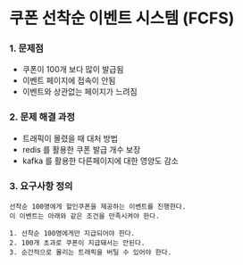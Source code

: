 # 쿠폰 선착순 이벤트 시스템 (FCFS)

### 1. 문제점
- 쿠폰이 100개 보다 많이 발급됨
- 이벤트 페이지에 접속이 안됨
- 이벤트와 상관없는 페이지가 느려짐

### 2. 문제 해결 과정
- 트래픽이 몰렸을 때 대처 방법
- redis 를 활용한 쿠폰 발급 개수 보장
- kafka 를 활용한 다른페이지에 대한 영양도 감소

### 3. 요구사항 정의
```text
선착순 100명에게 할인쿠폰을 제공하는 이벤트를 진행한다.
이 이벤트는 아래와 같은 조건을 만족시켜야 한다.

1. 선착순 100명에게만 지급되어야 한다.
2. 100개 초과로 쿠폰이 지급돼서는 안된다.
3. 순간적으로 몰리는 트래픽을 버틸 수 있어야 한다. 
```